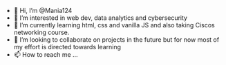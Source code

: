 - 👋 Hi, I’m @Mania124
- 👀 I’m interested in web dev, data analytics and cybersecurity
- 🌱 I’m currently learning html, css and vanilla JS and also taking Ciscos networking course.
- 💞️ I’m looking to collaborate on projects in the future but for now most of my effort is directed towards learning
- 📫 How to reach me ...

<!---
Mania124/Mania124 is a ✨ special ✨ repository because its `README.md` (this file) appears on your GitHub profile.
You can click the Preview link to take a look at your changes.
--->
